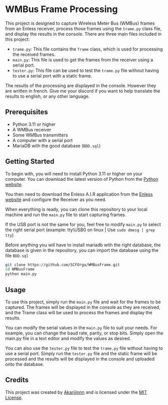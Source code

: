 # WMBus Frame Processing

This project is designed to capture Wireless Meter Bus (WMBus) frames from an Enless receiver, process those frames using the `trame.py` class file, and display the results in the console. There are three main files included in this project:

- `trame.py`: This file contains the `Trame` class, which is used for processing the received frames.
- `main.py`: This file is used to get the frames from the receiver using a serial port.
- `tester.py`: This file can be used to test the `trame.py` file without having to use a serial port with a static frame.

The results of the processing are displayed in the console. However they are written in french.
Give me your discord if you want to help translate the results to english, or any other language.

## Prerequisites

- Python 3.11 or higher
- A WMBus receiver
- Some WMBus transmitters
- A computer with a serial port
- MariaDB with the good database (`BDD.sql`)

## Getting Started

To begin with, you will need to install Python 3.11 or higher on your computer. You can download the latest version of Python from the [Python website](https://www.python.org/downloads/).

You then need to download the Enless A.I.R application from the [Enless website](https://enless-wireless.com/en/download-center/) and configure the Receiver as you need.

When everything is ready, you can clone this repository to your local machine and run the `main.py` file to start capturing frames.

If the USB port is not the same for you, feel free to modify `main.py` to select the right serial port (example: tty\USB0 on linux | Use `sudo dmesg | grep tty`)

Before anything you will have to install mariadb with the right database, the database is given in the repository, you can import the database using the file `BDD.sql`

```sh
git clone https://github.com/SCFOrga/WMBusFrame.git
cd WMBusFrame
python main.py
```

## Usage

To use this project, simply run the `main.py` file and wait for the frames to be captured. The frames will be displayed in the console as they are received, and the Trame class will be used to process the frames and display the results.

You can modify the serial values in the `main.py` file to suit your needs. For example, you can change the baud rate, parity, or stop bits. Simply open the main.py file in a text editor and modify the values as desired.

You can also use the `tester.py` file to test the `trame.py` file without having to use a serial port. Simply run the `tester.py` file and the static frame will be processed and the results will be displayed in the console and uploaded onto the database.

## Credits

This project was created by [Akariiinnn](https://github.com/Akariiinnn) and is licensed under the [MIT License](https://en.wikipedia.org/wiki/MIT_License).
